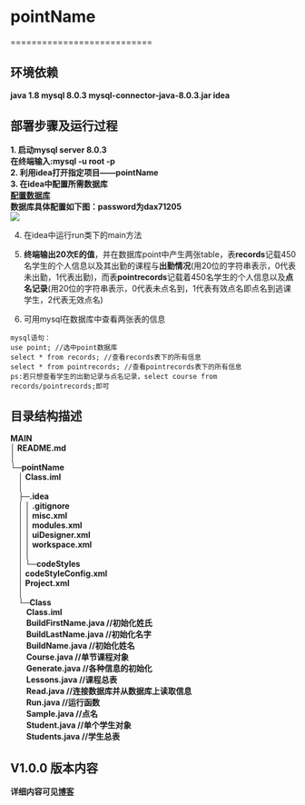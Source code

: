 # pointName
===========================

## 环境依赖
**java 1.8
mysql 8.0.3
mysql-connector-java-8.0.3.jar
idea**

## 部署步骤及运行过程

**1. 启动mysql server 8.0.3  
在终端输入:mysql -u root -p  
2. 利用idea打开指定项目——pointName  
3. 在idea中配置所需数据库  
 [配置数据库](https://blog.csdn.net/qq_61407171/article/details/121705452)  
数据库具体配置如下图：password为dax71205**  
![](https://img-blog.csdnimg.cn/ad58c825e6d84149bbfa55c5a53d32e7.png)  


4. 在idea中运行run类下的main方法  
 
5. **终端输出20次E的值**，并在数据库point中产生两张table，表**records**记载450名学生的个人信息以及其出勤的课程与**出勤情况**(用20位的字符串表示，0代表未出勤，1代表出勤)，而表**pointrecords**记载着450名学生的个人信息以及**点名记录**(用20位的字符串表示，0代表未点名到，1代表有效点名即点名到逃课学生，2代表无效点名)  
6. 可用mysql在数据库中查看两张表的信息  
```
mysql语句：
use point; //选中point数据库
select * from records; //查看records表下的所有信息
select * from pointrecords; //查看pointrecords表下的所有信息
ps:若只想查看学生的出勤记录与点名记录，select course from records/pointrecords;即可
```


## 目录结构描述

**MAIN  
│  README.md  
│  
└─pointName  
&emsp;│  Class.iml  
&emsp;│  
&emsp;├─.idea  
&emsp;│  │  .gitignore  
&emsp;│  │  misc.xml  
&emsp;│  │  modules.xml  
&emsp;│  │  uiDesigner.xml  
&emsp;│  │  workspace.xml  
&emsp;│  │  
&emsp;│  └─codeStyles  
&emsp;│          codeStyleConfig.xml  
&emsp;│          Project.xml  
&emsp;│  
&emsp;└─Class  
&emsp;&emsp;Class.iml   
&emsp;&emsp;BuildFirstName.java //初始化姓氏  
&emsp;&emsp;BuildLastName.java //初始化名字  
&emsp;&emsp;BuildName.java //初始化姓名  
&emsp;&emsp;Course.java //单节课程对象  
&emsp;&emsp;Generate.java //各种信息的初始化  
&emsp;&emsp;Lessons.java //课程总表  
&emsp;&emsp;Read.java //连接数据库并从数据库上读取信息  
&emsp;&emsp;Run.java //运行函数  
&emsp;&emsp;Sample.java //点名  
&emsp;&emsp;Student.java //单个学生对象  
&emsp;&emsp;Students.java //学生总表**  




## V1.0.0 版本内容
**详细内容可见[博客](https://blog.csdn.net/dongy_u/article/details/127268799?spm=1001.2014.3001.5502
)**

